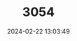 ---
title: "3054"
category: "Branchinella alachua"
draft: false
date: 2024-02-22 13:03:49
languages:
  English: ["Peninsula Fairy Shrimp"]
---